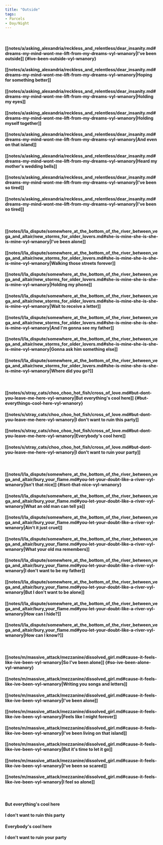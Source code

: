 ```yaml
---
title: "Outside"
tags:
- Parcels
- Day∕Night
---
```

&nbsp;
#### [[notes/a/asking_alexandria/reckless_and_relentless/dear_insanity.md#dreams-my-mind-wont-me-lift-from-my-dreams-vyl-wnanory|I've been outside]] {#ive-been-outside-vyl-wnanory}
#### [[notes/a/asking_alexandria/reckless_and_relentless/dear_insanity.md#dreams-my-mind-wont-me-lift-from-my-dreams-vyl-wnanory|Hoping for something better]]
#### [[notes/a/asking_alexandria/reckless_and_relentless/dear_insanity.md#dreams-my-mind-wont-me-lift-from-my-dreams-vyl-wnanory|Holding my eyes]]
#### [[notes/a/asking_alexandria/reckless_and_relentless/dear_insanity.md#dreams-my-mind-wont-me-lift-from-my-dreams-vyl-wnanory|Holding myself together]]
#### [[notes/a/asking_alexandria/reckless_and_relentless/dear_insanity.md#dreams-my-mind-wont-me-lift-from-my-dreams-vyl-wnanory|And even on that island]]
#### [[notes/a/asking_alexandria/reckless_and_relentless/dear_insanity.md#dreams-my-mind-wont-me-lift-from-my-dreams-vyl-wnanory|Heard my mother's wedding bells]]
#### [[notes/a/asking_alexandria/reckless_and_relentless/dear_insanity.md#dreams-my-mind-wont-me-lift-from-my-dreams-vyl-wnanory|I've been so tired]]
#### [[notes/a/asking_alexandria/reckless_and_relentless/dear_insanity.md#dreams-my-mind-wont-me-lift-from-my-dreams-vyl-wnanory|I've been so tired]]
&nbsp;
#### [[notes/l/la_dispute/somewhere_at_the_bottom_of_the_river_between_vega_and_altair/new_storms_for_older_lovers.md#she-is-mine-she-is-she-is-mine-vyl-wnanory|I've been alone]]
#### [[notes/l/la_dispute/somewhere_at_the_bottom_of_the_river_between_vega_and_altair/new_storms_for_older_lovers.md#she-is-mine-she-is-she-is-mine-vyl-wnanory|Walking those streets forever]]
#### [[notes/l/la_dispute/somewhere_at_the_bottom_of_the_river_between_vega_and_altair/new_storms_for_older_lovers.md#she-is-mine-she-is-she-is-mine-vyl-wnanory|Holding my phone]]
#### [[notes/l/la_dispute/somewhere_at_the_bottom_of_the_river_between_vega_and_altair/new_storms_for_older_lovers.md#she-is-mine-she-is-she-is-mine-vyl-wnanory|Wait to receive a letter]]
#### [[notes/l/la_dispute/somewhere_at_the_bottom_of_the_river_between_vega_and_altair/new_storms_for_older_lovers.md#she-is-mine-she-is-she-is-mine-vyl-wnanory|And I'm gonna see my father]]
#### [[notes/l/la_dispute/somewhere_at_the_bottom_of_the_river_between_vega_and_altair/new_storms_for_older_lovers.md#she-is-mine-she-is-she-is-mine-vyl-wnanory|Gonna ask him something else]]
#### [[notes/l/la_dispute/somewhere_at_the_bottom_of_the_river_between_vega_and_altair/new_storms_for_older_lovers.md#she-is-mine-she-is-she-is-mine-vyl-wnanory|Where did you go?]]
&nbsp;
#### [[notes/s/stray_cats/choo_choo_hot_fish/cross_of_love.md#but-dont-you-leave-me-here-vyl-wnanory|But everything's cool here]] {#but-everythings-cool-here-vyl-wnanory}
#### [[notes/s/stray_cats/choo_choo_hot_fish/cross_of_love.md#but-dont-you-leave-me-here-vyl-wnanory|I don't want to ruin this party]]
#### [[notes/s/stray_cats/choo_choo_hot_fish/cross_of_love.md#but-dont-you-leave-me-here-vyl-wnanory|Everybody's cool here]]
#### [[notes/s/stray_cats/choo_choo_hot_fish/cross_of_love.md#but-dont-you-leave-me-here-vyl-wnanory|I don't want to ruin your party]]
&nbsp;
#### [[notes/l/la_dispute/somewhere_at_the_bottom_of_the_river_between_vega_and_altair/bury_your_flame.md#you-let-your-doubt-like-a-river-vyl-wnanory|Isn't that nice]] {#isnt-that-nice-vyl-wnanory}
#### [[notes/l/la_dispute/somewhere_at_the_bottom_of_the_river_between_vega_and_altair/bury_your_flame.md#you-let-your-doubt-like-a-river-vyl-wnanory|What an old man can tell ya]]
#### [[notes/l/la_dispute/somewhere_at_the_bottom_of_the_river_between_vega_and_altair/bury_your_flame.md#you-let-your-doubt-like-a-river-vyl-wnanory|Ain't it just cruel]]
#### [[notes/l/la_dispute/somewhere_at_the_bottom_of_the_river_between_vega_and_altair/bury_your_flame.md#you-let-your-doubt-like-a-river-vyl-wnanory|What your old ma remembers]]
#### [[notes/l/la_dispute/somewhere_at_the_bottom_of_the_river_between_vega_and_altair/bury_your_flame.md#you-let-your-doubt-like-a-river-vyl-wnanory|I don't want to be my father]]
#### [[notes/l/la_dispute/somewhere_at_the_bottom_of_the_river_between_vega_and_altair/bury_your_flame.md#you-let-your-doubt-like-a-river-vyl-wnanory|But I don't want to be alone]]
#### [[notes/l/la_dispute/somewhere_at_the_bottom_of_the_river_between_vega_and_altair/bury_your_flame.md#you-let-your-doubt-like-a-river-vyl-wnanory|How can I hide?]]
#### [[notes/l/la_dispute/somewhere_at_the_bottom_of_the_river_between_vega_and_altair/bury_your_flame.md#you-let-your-doubt-like-a-river-vyl-wnanory|How can I know?]]
&nbsp;
#### [[notes/m/massive_attack/mezzanine/dissolved_girl.md#cause-it-feels-like-ive-been-vyl-wnanory|So I've been alone]] {#so-ive-been-alone-vyl-wnanory}
#### [[notes/m/massive_attack/mezzanine/dissolved_girl.md#cause-it-feels-like-ive-been-vyl-wnanory|Writing you songs and letters]]
#### [[notes/m/massive_attack/mezzanine/dissolved_girl.md#cause-it-feels-like-ive-been-vyl-wnanory|I've been alone]]
#### [[notes/m/massive_attack/mezzanine/dissolved_girl.md#cause-it-feels-like-ive-been-vyl-wnanory|Feels like I might forever]]
#### [[notes/m/massive_attack/mezzanine/dissolved_girl.md#cause-it-feels-like-ive-been-vyl-wnanory|I've been living on that island]]
#### [[notes/m/massive_attack/mezzanine/dissolved_girl.md#cause-it-feels-like-ive-been-vyl-wnanory|But it's time to let it go]]
#### [[notes/m/massive_attack/mezzanine/dissolved_girl.md#cause-it-feels-like-ive-been-vyl-wnanory|I've been so scared]]
#### [[notes/m/massive_attack/mezzanine/dissolved_girl.md#cause-it-feels-like-ive-been-vyl-wnanory|I feel so alone]]
&nbsp;
#### But everything's cool here
#### I don't want to ruin this party
#### Everybody's cool here
#### I don't want to ruin your party
